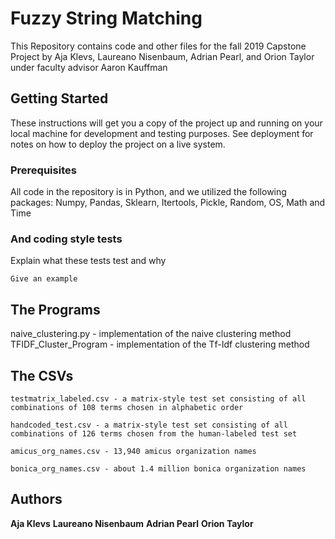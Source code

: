 # Fuzzy String Matching

This Repository contains code and other files for the fall 2019 Capstone Project by Aja Klevs, Laureano Nisenbaum, Adrian Pearl, and Orion Taylor under faculty advisor Aaron Kauffman

## Getting Started

These instructions will get you a copy of the project up and running on your local machine for development and testing purposes. See deployment for notes on how to deploy the project on a live system.

### Prerequisites

All code in the repository is in Python, and we utilized the following packages: Numpy, Pandas, Sklearn,  Itertools, Pickle, Random, OS, Math and Time


### And coding style tests

Explain what these tests test and why

```
Give an example
```

## The Programs

naive_clustering.py - implementation of the naive clustering method
TFIDF_Cluster_Program - implementation of the Tf-Idf clustering method

## The CSVs

```
testmatrix_labeled.csv - a matrix-style test set consisting of all combinations of 108 terms chosen in alphabetic order
```
```
handcoded_test.csv - a matrix-style test set consisting of all combinations of 126 terms chosen from the human-labeled test set
```
```
amicus_org_names.csv - 13,940 amicus organization names
```
```
bonica_org_names.csv - about 1.4 million bonica organization names
```


 

## Authors

**Aja Klevs**
**Laureano Nisenbaum**
**Adrian Pearl**
**Orion Taylor**

